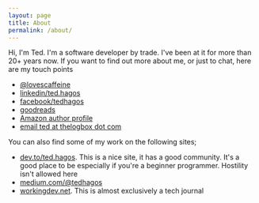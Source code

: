 ```yaml
---
layout: page
title: About
permalink: /about/
---
```


Hi, I'm Ted. I'm a software developer by trade. I've been at it for more than 20+ years now. If you want to find out more about me, or just to chat, here are my touch points

* [@lovescaffeine](https://twitter.com/lovescaffeine)
* [linkedin/ted.hagos](https://www.linkedin.com/in/ted-hagos-55560a16b/)
* [facebook/tedhagos](https://facebook.com/tedhagos1234)
* [goodreads](https://www.goodreads.com/author/show/17393057.Ted_Hagos)
* [Amazon author profile](https://www.amazon.com/Ted-Hagos/e/B07D9NW79G)
* [email ted at thelogbox dot com](mailto:ted@thelogbox.com)

You can also find some of my work on the following sites;

* [dev.to/ted.hagos](https://dev.to/tedhagos). This is a nice site, it has a good community. It's a good place to be especially if you're a beginner programmer. Hostility isn't allowed here
* [medium.com/@tedhagos](https://medium.com/@tedhagos)
* [workingdev.net](http://workingdev.net). This is almost exclusively a tech journal

